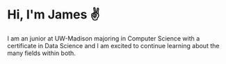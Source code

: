 # Hi, I'm James ✌️

I am an junior at UW-Madison majoring in Computer Science with a certificate in Data Science and I am excited to continue learning about the many fields within both.


